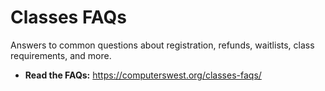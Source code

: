 # Classes FAQs

Answers to common questions about registration, refunds, waitlists, class requirements, and more.

- **Read the FAQs:** https://computerswest.org/classes-faqs/
